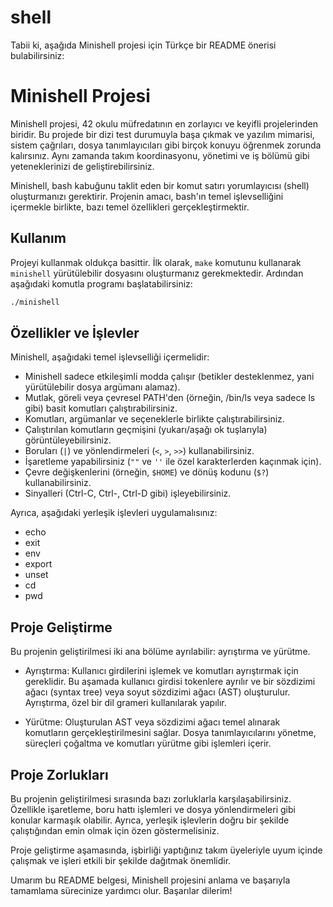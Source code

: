 # shell

Tabii ki, aşağıda Minishell projesi için Türkçe bir README önerisi bulabilirsiniz:

# Minishell Projesi

Minishell projesi, 42 okulu müfredatının en zorlayıcı ve keyifli projelerinden biridir. Bu projede bir dizi test durumuyla başa çıkmak ve yazılım mimarisi, sistem çağrıları, dosya tanımlayıcıları gibi birçok konuyu öğrenmek zorunda kalırsınız. Aynı zamanda takım koordinasyonu, yönetimi ve iş bölümü gibi yeteneklerinizi de geliştirebilirsiniz.

Minishell, bash kabuğunu taklit eden bir komut satırı yorumlayıcısı (shell) oluşturmanızı gerektirir. Projenin amacı, bash'ın temel işlevselliğini içermekle birlikte, bazı temel özellikleri gerçekleştirmektir.

## Kullanım

Projeyi kullanmak oldukça basittir. İlk olarak, `make` komutunu kullanarak `minishell` yürütülebilir dosyasını oluşturmanız gerekmektedir. Ardından aşağıdaki komutla programı başlatabilirsiniz:

```bash
./minishell
```

## Özellikler ve İşlevler

Minishell, aşağıdaki temel işlevselliği içermelidir:

- Minishell sadece etkileşimli modda çalışır (betikler desteklenmez, yani yürütülebilir dosya argümanı alamaz).
- Mutlak, göreli veya çevresel PATH'den (örneğin, /bin/ls veya sadece ls gibi) basit komutları çalıştırabilirsiniz.
- Komutları, argümanlar ve seçeneklerle birlikte çalıştırabilirsiniz.
- Çalıştırılan komutların geçmişini (yukarı/aşağı ok tuşlarıyla) görüntüleyebilirsiniz.
- Boruları (`|`) ve yönlendirmeleri (`<`, `>`, `>>`) kullanabilirsiniz.
- İşaretleme yapabilirsiniz (`""` ve `''` ile özel karakterlerden kaçınmak için).
- Çevre değişkenlerini (örneğin, `$HOME`) ve dönüş kodunu (`$?`) kullanabilirsiniz.
- Sinyalleri (Ctrl-C, Ctrl-\, Ctrl-D gibi) işleyebilirsiniz.

Ayrıca, aşağıdaki yerleşik işlevleri uygulamalısınız:

- echo
- exit
- env
- export
- unset
- cd
- pwd

## Proje Geliştirme

Bu projenin geliştirilmesi iki ana bölüme ayrılabilir: ayrıştırma ve yürütme.

- Ayrıştırma: Kullanıcı girdilerini işlemek ve komutları ayrıştırmak için gereklidir. Bu aşamada kullanıcı girdisi tokenlere ayrılır ve bir sözdizimi ağacı (syntax tree) veya soyut sözdizimi ağacı (AST) oluşturulur. Ayrıştırma, özel bir dil grameri kullanılarak yapılır.

- Yürütme: Oluşturulan AST veya sözdizimi ağacı temel alınarak komutların gerçekleştirilmesini sağlar. Dosya tanımlayıcılarını yönetme, süreçleri çoğaltma ve komutları yürütme gibi işlemleri içerir.

## Proje Zorlukları

Bu projenin geliştirilmesi sırasında bazı zorluklarla karşılaşabilirsiniz. Özellikle işaretleme, boru hattı işlemleri ve dosya yönlendirmeleri gibi konular karmaşık olabilir. Ayrıca, yerleşik işlevlerin doğru bir şekilde çalıştığından emin olmak için özen göstermelisiniz.

Proje geliştirme aşamasında, işbirliği yaptığınız takım üyeleriyle uyum içinde çalışmak ve işleri etkili bir şekilde dağıtmak önemlidir.

Umarım bu README belgesi, Minishell projesini anlama ve başarıyla tamamlama sürecinize yardımcı olur. Başarılar dilerim!
